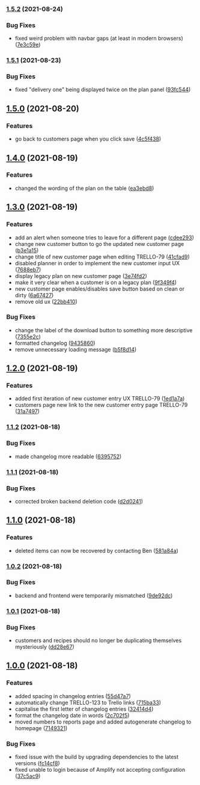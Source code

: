### [1.5.2](https://github.com/benwainwright/tnm/compare/v1.5.1...v1.5.2) (2021-08-24)


### Bug Fixes

* fixed weird problem with navbar gaps (at least in modern browsers) ([7e3c59e](https://github.com/benwainwright/tnm/commit/7e3c59e5f7682e356db3848923e55af972962edc))

### [1.5.1](https://github.com/benwainwright/tnm/compare/v1.5.0...v1.5.1) (2021-08-23)


### Bug Fixes

* fixed "delivery one" being displayed twice on the plan panel ([93fc544](https://github.com/benwainwright/tnm/commit/93fc544984d0cb708c7c6adc169e1b958588c315))

## [1.5.0](https://github.com/benwainwright/tnm/compare/v1.4.0...v1.5.0) (2021-08-20)


### Features

* go back to customers page when you click save ([4c5f438](https://github.com/benwainwright/tnm/commit/4c5f438253716fd44c8a9bc98ff0b5fbff759890))

## [1.4.0](https://github.com/benwainwright/tnm/compare/v1.3.0...v1.4.0) (2021-08-19)


### Features

* changed the wording of the plan on the table ([ea3ebd8](https://github.com/benwainwright/tnm/commit/ea3ebd88d3c062553b38f9d0dc901843e8b619ac))

## [1.3.0](https://github.com/benwainwright/tnm/compare/v1.2.0...v1.3.0) (2021-08-19)


### Features

* add an alert when someone tries to leave for a different page ([cdee293](https://github.com/benwainwright/tnm/commit/cdee293413686d9ea1cc3d30b9e4fdc72a11c5a9))
* change new customer button to go the updated new customer page ([b3e1a15](https://github.com/benwainwright/tnm/commit/b3e1a15d81c781d0e3d458d9b7dd486745fd7e17))
* change title of new customer page when editing TRELLO-79 ([41cfad9](https://github.com/benwainwright/tnm/commit/41cfad92dab50db11afdbd77b597ad8284ee080f))
* disabled planner in order to implement the new customer input UX ([7688eb7](https://github.com/benwainwright/tnm/commit/7688eb73ce053776a31875bc03c64d328eda1a0a))
* display legacy plan on new customer page ([3e74fd2](https://github.com/benwainwright/tnm/commit/3e74fd270e1d49466017abc4b6d22c58f3360105))
* make it very clear when a customer is on a legacy plan ([9f349f4](https://github.com/benwainwright/tnm/commit/9f349f448b2334d5b73f4ed9e23bd527eea19547))
* new customer page enables/disables save button based on clean or dirty ([6a67427](https://github.com/benwainwright/tnm/commit/6a674274d3e982bb1992e8d835fc6b966d25d109))
* remove old ux ([22bb410](https://github.com/benwainwright/tnm/commit/22bb4106309a87a45b7439d5e28058a5627df6ad))


### Bug Fixes

* change the label of the download button to something more descriptive ([7355e2c](https://github.com/benwainwright/tnm/commit/7355e2cd2cd21a2f36b41d518030f4cab8b77497))
* formatted changelog ([9435860](https://github.com/benwainwright/tnm/commit/943586048686795610bc837db1fbafd41a6d19f4))
* remove unnecessary loading message ([b5f8d14](https://github.com/benwainwright/tnm/commit/b5f8d145dabf0286abc72470a75a9bbde39aa347))

## [1.2.0](https://github.com/benwainwright/tnm/compare/v1.1.2...v1.2.0) (2021-08-19)


### Features

* added first iteration of new customer entry UX TRELLO-79 ([1ed1a7a](https://github.com/benwainwright/tnm/commit/1ed1a7a82e7a326074b0e233466bd17909b647b2))
* customers page new link to the new customer entry page TRELLO-79 ([31a7497](https://github.com/benwainwright/tnm/commit/31a7497fad30dda000a647850694fd29c5b720b0))

### [1.1.2](https://github.com/benwainwright/tnm/compare/v1.1.1...v1.1.2) (2021-08-18)


### Bug Fixes

* made changelog more readable ([6395752](https://github.com/benwainwright/tnm/commit/6395752e5445b31cbf1f35fc92f75b522a7d095c))

### [1.1.1](https://github.com/benwainwright/tnm/compare/v1.1.0...v1.1.1) (2021-08-18)


### Bug Fixes

* corrected broken backend deletion code ([d2d0241](https://github.com/benwainwright/tnm/commit/d2d0241954e154e612d0b87044805510409db17c))

## [1.1.0](https://github.com/benwainwright/tnm/compare/v1.0.2...v1.1.0) (2021-08-18)


### Features

* deleted items can now be recovered by contacting Ben ([581a84a](https://github.com/benwainwright/tnm/commit/581a84a9402c2431e716b3b5a43aba693977cc55))

### [1.0.2](https://github.com/benwainwright/tnm/compare/v1.0.1...v1.0.2) (2021-08-18)


### Bug Fixes

* backend and frontend were temporarily mismatched ([9de92dc](https://github.com/benwainwright/tnm/commit/9de92dc1571cd302676388dfcfce094f9d42a437))

### [1.0.1](https://github.com/benwainwright/tnm/compare/v1.0.0...v1.0.1) (2021-08-18)


### Bug Fixes

* customers and recipes should no longer be duplicating themselves mysteriously ([dd28e67](https://github.com/benwainwright/tnm/commit/dd28e6767cac4fefef41816416600b84c5030d17))

## [1.0.0](https://github.com/benwainwright/tnm/compare/...v1.0.0) (2021-08-18)


### Features

* added spacing in changelog entries ([55d47a7](https://github.com/benwainwright/tnm/commit/55d47a7532ce10b097f2a0418af5df0250164256))
* automatically change TRELLO-123 to Trello links ([715ba33](https://github.com/benwainwright/tnm/commit/715ba3393932733feea6a352eda9bc410b2890d9))
* capitalise the first letter of changelog entries ([32414d4](https://github.com/benwainwright/tnm/commit/32414d4a9b0fb14d3dc4c15e199bc0d9432f72c9))
* format the changelog date in words ([2c702f5](https://github.com/benwainwright/tnm/commit/2c702f5e0372a355aeb236b14900c9988f2ef40a))
* moved numbers to reports page and added autogenerate changelog to homepage ([7149321](https://github.com/benwainwright/tnm/commit/7149321a1a30b0ad139caec4696dc61c26804820))


### Bug Fixes

* fixed issue with the build by upgrading dependencies to the latest versions ([fc14cf8](https://github.com/benwainwright/tnm/commit/fc14cf851e45151c4ae2dfeb43e5f13852c97909))
* fixed unable to login because of Amplify not accepting configuration ([37c5ac9](https://github.com/benwainwright/tnm/commit/37c5ac9fc88a30f0cdf8805a1bf3cd68bd264496))
